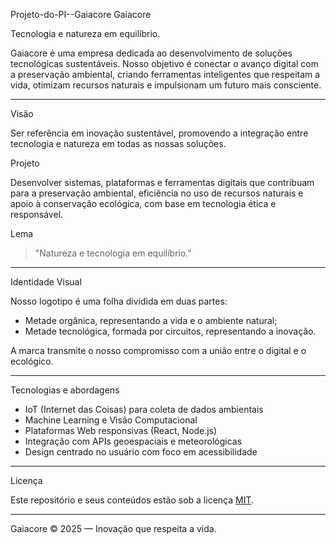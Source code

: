  Projeto-do-PI--Gaiacore
 Gaiacore

Tecnologia e natureza em equilíbrio.

Gaiacore é uma empresa dedicada ao desenvolvimento de soluções tecnológicas sustentáveis. Nosso objetivo é conectar o avanço digital com a preservação ambiental, criando ferramentas inteligentes que respeitam a vida, otimizam recursos naturais e impulsionam um futuro mais consciente.

---

  Visão

Ser referência em inovação sustentável, promovendo a integração entre tecnologia e natureza em todas as nossas soluções.

  Projeto

Desenvolver sistemas, plataformas e ferramentas digitais que contribuam para a preservação ambiental, eficiência no uso de recursos naturais e apoio à conservação ecológica, com base em tecnologia ética e responsável.

  Lema

> "Natureza e tecnologia em equilíbrio."

---

  Identidade Visual

Nosso logotipo é uma folha dividida em duas partes:
- Metade orgânica, representando a vida e o ambiente natural;
- Metade tecnológica, formada por circuitos, representando a inovação.

A marca transmite o nosso compromisso com a união entre o digital e o ecológico.

---

  Tecnologias e abordagens

- IoT (Internet das Coisas) para coleta de dados ambientais
- Machine Learning e Visão Computacional
- Plataformas Web responsivas (React, Node.js)
- Integração com APIs geoespaciais e meteorológicas
- Design centrado no usuário com foco em acessibilidade

---

  Licença

Este repositório e seus conteúdos estão sob a licença [MIT](./LICENSE).

---

Gaiacore © 2025 — Inovação que respeita a vida.